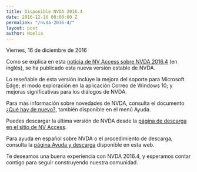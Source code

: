```yaml
---
title: Disponible NVDA 2016.4
date: 2016-12-16 00:00:00 Z
permalink: "/nvda-2016-4/"
layout: post
author: Noelia
---
```


<footer>Viernes, 16 de diciembre de 2016</footer>

Como se explica en esta [noticia de NV Access sobre NVDA 2016.4](http://www.nvaccess.org/post/nvda-2016-4-now-available/) (en inglés), se ha publicado esta nueva versión estable de NVDA.

Lo reseñable de esta versión incluye la mejora del soporte para Microsoft Edge; el modo exploración en la aplicación Correo de Windows 10; y mejoras significativas para los diálogos de NVDA.

Para más información sobre novedades de NVDA, consulta el documento [¿Qué hay de nuevo?](https://nvdaes.github.io/nvda/changes.html), también disponible en el menú Ayuda.

Puedes descargar la última versión de NVDA desde la [página de descarga en el sitio de NV Access](http://www.nvaccess.org/download/).

Para ayuda en español sobre NVDA o el procedimiento de descarga, consulta la [página Ayuda y descarga](https://nvdaes.github.io/ayuda/) disponible en esta web.

Te deseamos una buena experiencia con NVDA 2016.4, y esperamos contar contigo para seguir construyendo nuestra comunidad. 
